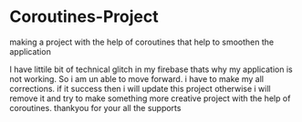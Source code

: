 # Coroutines-Project
making a project with the help of coroutines that help to smoothen the application

I have littile bit of technical glitch in my firebase thats why my application is not working. So i am un able to move forward. i have to make my all corrections. if it success then i will update this project otherwise i will remove it and try to make something more creative project with the help of coroutines.
thankyou for your all the supports
